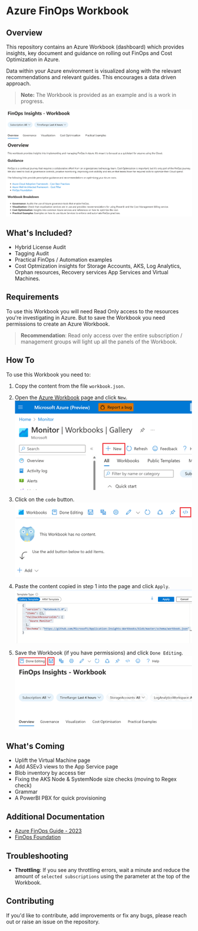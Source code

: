 # Azure FinOps Workbook

## Overview

This repository contains an Azure Workbook (dashboard) which provides insights, key document and guidance on rolling out FinOps and Cost Optimization in Azure.

Data within your Azure environment is visualized along with the relevant recommendations and relevant guides. This encourages a data driven approach.

> **Note:** The Workbook is provided as an example and is a work in progress.

![workbook](.images/finops-workbook.png)

## What's Included?

- Hybrid License Audit
- Tagging Audit
- Practical FinOps / Automation examples
- Cost Optmization insights for Storage Accounts, AKS, Log Analytics, Orphan resources, Recovery services App Services and Virtual Machines.

## Requirements

To use this Workbook you will need Read Only access to the resources you're investigating in Azure. But to save the Workbook you need permissions to create an Azure Workbook.

> **Recommendation**: Read only access over the entire subscription / management groups will light up all the panels of the Workbook.

## How To

To use this Workbook you need to:

1. Copy the content from the file `workbook.json`.

2. Open the [Azure Workbook](https://ms.portal.azure.com/#view/Microsoft_Azure_Monitoring/AzureMonitoringBrowseBlade/~/workbooks/menuId/workbooks) page and click `New`.
![new-workbook](.images/workbook-new.png)
3. Click on the `code` button.
![code-button](.images/workbook-developer-import.png)
4. Paste the content copied in step 1 into the page and click `Apply`.
![import](.images/workbook-import.png)
5. Save the Workbook (if you have permissions) and click `Done Editing`.
![save](.images/workbook-save.png)

## What's Coming

- Uplift the Virtual Machine page
- Add ASEv3 views to the App Service page
- Blob inventory by access tier
- Fixing the AKS Node & SystemNode size checks (moving to Regex check)
- Grammar
- A PowerBI PBX for quick provisioning

## Additional Documentation

- [Azure FinOps Guide - 2023](https://techcommunity.microsoft.com/t5/fasttrack-for-azure/the-azure-finops-guide/ba-p/3704132)
- [FinOps Foundation](https://www.finops.org/introduction/what-is-finops/)

## Troubleshooting

- **Throttling**: If you see any throttling errors, wait a minute and reduce the amount of `selected subscriptions` using the parameter at the top of the Workbook.

## Contributing

If you'd like to contribute, add improvements or fix any bugs, please reach out or raise an issue on the repository.
